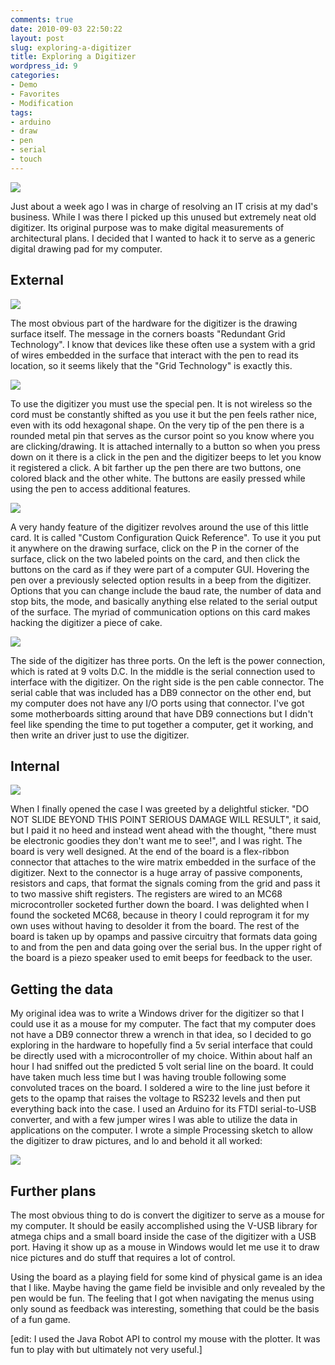 ```yaml
---
comments: true
date: 2010-09-03 22:50:22
layout: post
slug: exploring-a-digitizer
title: Exploring a Digitizer
wordpress_id: 9
categories:
- Demo
- Favorites
- Modification
tags:
- arduino
- draw
- pen
- serial
- touch
---
```


[![](http://www.hackniac.com/blog/wp-content/uploads/2010/09/project_digitizer_inprogress.jpg)](http://www.hackniac.com/blog/wp-content/uploads/2010/09/project_digitizer_inprogress.jpg)

Just about a week ago I was in charge of resolving an IT crisis at my dad's business. While I was there I picked up this unused but extremely neat old digitizer. Its original purpose was to make digital measurements of architectural plans. I decided that I wanted to hack it to serve as a generic digital drawing pad for my computer.

<!--more-->

External
--------

[![](http://www.hackniac.com/blog/wp-content/uploads/2010/09/project_digitizer_surface.jpg)](http://www.hackniac.com/blog/wp-content/uploads/2010/09/project_digitizer_surface.jpg)

The most obvious part of the hardware for the digitizer is the drawing surface itself. The message in the corners boasts "Redundant Grid Technology". I know that devices like these often use a system with a grid of wires embedded in the surface that interact with the pen to read its location, so it seems likely that the "Grid Technology" is exactly this.

[![](http://www.hackniac.com/blog/wp-content/uploads/2010/09/project_digitizer_pen.jpg)](http://www.hackniac.com/blog/wp-content/uploads/2010/09/project_digitizer_pen.jpg)

To use the digitizer you must use the special pen. It is not wireless so the cord must be constantly shifted as you use it but the pen feels rather nice, even with its odd hexagonal shape. On the very tip of the pen there is a rounded metal pin that serves as the cursor point so you know where you are clicking/drawing. It is attached internally to a button so when you press down on it there is a click in the pen and the digitizer beeps to let you know it registered a click. A bit farther up the pen there are two buttons, one colored black and the other white. The buttons are easily pressed while using the pen to access additional features.

[![](http://www.hackniac.com/blog/wp-content/uploads/2010/09/project_digitizer_card.jpg)](http://www.hackniac.com/blog/wp-content/uploads/2010/09/project_digitizer_card.jpg)

A very handy feature of the digitizer revolves around the use of this little card. It is called "Custom Configuration Quick Reference". To use it you put it anywhere on the drawing surface, click on the P in the corner of the surface, click on the two labeled points on the card, and then click the buttons on the card as if they were part of a computer GUI. Hovering the pen over a previously selected option results in a beep from the digitizer. Options that you can change include the baud rate, the number of data and stop bits, the mode, and basically anything else related to the serial output of the surface. The myriad of communication options on this card makes hacking the digitizer a piece of cake.

[![](http://www.hackniac.com/blog/wp-content/uploads/2010/09/project_digitizer_ports.jpg)](http://www.hackniac.com/blog/wp-content/uploads/2010/09/project_digitizer_ports.jpg)

The side of the digitizer has three ports. On the left is the power connection, which is rated at 9 volts D.C. In the middle is the serial connection used to interface with the digitizer. On the right side is the pen cable connector. The serial cable that was included has a DB9 connector on the other end, but my computer does not have any I/O ports using that connector. I've got some motherboards sitting around that have DB9 connections but I didn't feel like spending the time to put together a computer, get it working, and then write an driver just to use the digitizer.

Internal
--------

[![](http://www.hackniac.com/blog/wp-content/uploads/2010/09/project_digitizer_board.jpg)](http://www.hackniac.com/blog/wp-content/uploads/2010/09/project_digitizer_board.jpg)

When I finally opened the case I was greeted by a delightful sticker. "DO NOT SLIDE BEYOND THIS POINT SERIOUS DAMAGE WILL RESULT", it said, but I paid it no heed and instead went ahead with the thought, "there must be electronic goodies they don't want me to see!", and I was right. The board is very well designed. At the end of the board is a flex-ribbon connector that attaches to the wire matrix embedded in the surface of the digitizer. Next to the connector is a huge array of passive components, resistors and caps, that format the signals coming from the grid and pass it to two massive shift registers. The registers are wired to an MC68 microcontroller socketed further down the board. I was delighted when I found the socketed MC68, because in theory I could reprogram it for my own uses without having to desolder it from the board. The rest of the board is taken up by opamps and passive circuitry that formats data going to and from the pen and data going over the serial bus. In the upper right of the board is a piezo speaker used to emit beeps for feedback to the user.

Getting the data
----------------

My original idea was to write a Windows driver for the digitizer so that I could use it as a mouse for my computer. The fact that my computer does not have a DB9 connector threw a wrench in that idea, so I decided to go exploring in the hardware to hopefully find a 5v serial interface that could be directly used with a microcontroller of my choice. Within about half an hour I had sniffed out the predicted 5 volt serial line on the board. It could have taken much less time but I was having trouble following some convoluted traces on the board. I soldered a wire to the line just before it gets to the opamp that raises the voltage to RS232 levels and then put everything back into the case. I used an Arduino for its FTDI serial-to-USB converter, and with a few jumper wires I was able to utilize the data in applications on the computer. I wrote a simple Processing sketch to allow the digitizer to draw pictures, and lo and behold it all worked:

[![](http://www.hackniac.com/blog/wp-content/uploads/2010/09/project_digitizer_proto.jpg)](http://www.hackniac.com/blog/wp-content/uploads/2010/09/project_digitizer_proto.jpg)

Further plans
-------------

The most obvious thing to do is convert the digitizer to serve as a mouse for my computer. It should be easily accomplished using the V-USB library for atmega chips and a small board inside the case of the digitizer with a USB port. Having it show up as a mouse in Windows would let me use it to draw nice pictures and do stuff that requires a lot of control.

Using the board as a playing field for some kind of physical game is an idea that I like. Maybe having the game field be invisible and only revealed by the pen would be fun. The feeling that I got when navigating the menus using only sound as feedback was interesting, something that could be the basis of a fun game.

[edit: I used the Java Robot API to control my mouse with the plotter. It was fun to play with but ultimately not very useful.]
